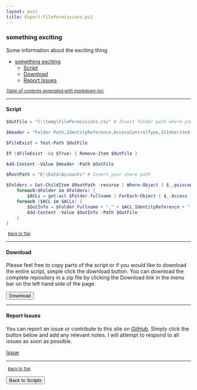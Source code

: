 ```yaml
---
layout: post
title: Export-FilePermissions.ps1
---
```


### something exciting

Some information about the exciting thing

- [something exciting](#something-exciting)
  - [Script](#script)
  - [Download](#download)
  - [Report Issues](#report-issues)

<small><i><a href='http://ecotrust-canada.github.io/markdown-toc/'>Table of contents generated with markdown-toc</a></i></small>

---

#### Script

```powershell
$OutFile = "C:\temp\FilePermissions.csv" # Insert folder path where you want to save your file and its name

$Header = "Folder Path,IdentityReference,AccessControlType,IsInherited,InheritanceFlags,PropagationFlags"

$FileExist = Test-Path $OutFile

If ($FileExist -eq $True) { Remove-Item $OutFile }

Add-Content -Value $Header -Path $OutFile

$RootPath = "E:\Data\Accounts" # Insert your share path

$Folders = Get-ChildItem $RootPath -recurse | Where-Object { $_.psiscontainer -eq $true }
    foreach($Folder in $Folders) {
        $ACLs = get-acl $Folder.fullname | ForEach-Object { $_.Access }
    foreach ($ACL in $ACLs) {
        $OutInfo = $Folder.Fullname + "," + $ACL.IdentityReference + "," + $ACL.AccessControlType + "," + $ACL.IsInherited + "," + $ACL.InheritanceFlags + "," + $ACL.PropagationFlags
        Add-Content -Value $OutInfo -Path $OutFile
    }
}
```

<span style="font-size:11px;"><a href="#"><i class="fas fa-caret-up" aria-hidden="true" style="color: white; margin-right:5px;"></i>Back to Top</a></span>

---

#### Download

Please feel free to copy parts of the script or if you would like to download the entire script, simple click the download button. You can download the complete repository in a zip file by clicking the Download link in the menu bar on the left hand side of the page.

<button class="btn" type="submit" onclick="window.open('/PowerShell/scripts/fileManagement/Export-FilePermissions.ps1')">
    <i class="fa fa-cloud-download-alt">
    </i>
        Download
</button>

---

#### Report Issues

You can report an issue or contribute to this site on <a href="https://github.com/BanterBoy/scripts-blog/issues">GitHub</a>. Simply click the button below and add any relevant notes. I will attempt to respond to all issues as soon as possible.

<!-- Place this tag where you want the button to render. -->

<a class="github-button" href="https://github.com/BanterBoy/scripts-blog/issues/new?title=Export-FilePermissions.ps1&body=There is a problem with this function. Please find details below." data-show-count="true" aria-label="Issue BanterBoy/scripts-blog on GitHub">Issue</a>

---

<span style="font-size:11px;"><a href="#"><i class="fas fa-caret-up" aria-hidden="true" style="color: white; margin-right:5px;"></i>Back to Top</a></span>

<a href="/menu/_pages/scripts.html">
    <button class="btn">
        <i class='fas fa-reply'>
        </i>
            Back to Scripts
    </button>
</a>

[1]: http://ecotrust-canada.github.io/markdown-toc
[2]: https://github.com/googlearchive/code-prettify
